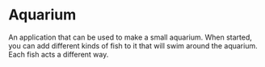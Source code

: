 # Aquarium

An application that can be used to make a small aquarium. When started, you can add different kinds of fish to it that will swim around the aquarium. Each fish acts a different way.
